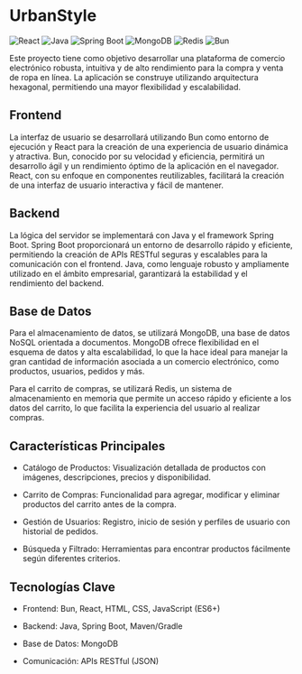 # UrbanStyle

![React](https://img.shields.io/badge/React-%2320232a.svg?style=for-the-badge&logo=react&logoColor=%2361DAFB)
![Java](https://img.shields.io/badge/Java-%23007396.svg?style=for-the-badge&logo=java&logoColor=white)
![Spring Boot](https://img.shields.io/badge/Spring_Boot-F2F4F9?style=for-the-badge&logo=spring-boot)
![MongoDB](https://img.shields.io/badge/MongoDB-%234ea94b.svg?style=for-the-badge&logo=mongodb&logoColor=white)
![Redis](https://img.shields.io/badge/Redis-%23FF4438.svg?style=for-the-badge&logo=redis&logoColor=%23FF4438&color=%23091a22)
![Bun](https://img.shields.io/badge/Bun-%23000000.svg?style=for-the-badge&logo=bun&logoColor=white)

Este proyecto tiene como objetivo desarrollar una plataforma de comercio electrónico robusta, intuitiva y de alto rendimiento para la compra y venta de ropa en línea. La aplicación se construye utilizando arquitectura hexagonal, permitiendo una mayor flexibilidad y escalabilidad.

## Frontend

La interfaz de usuario se desarrollará utilizando Bun como entorno de ejecución y React para la creación de una experiencia de usuario dinámica y atractiva. Bun, conocido por su velocidad y eficiencia, permitirá un desarrollo ágil y un rendimiento óptimo de la aplicación en el navegador. React, con su enfoque en componentes reutilizables, facilitará la creación de una interfaz de usuario interactiva y fácil de mantener.

## Backend

La lógica del servidor se implementará con Java y el framework Spring Boot. Spring Boot proporcionará un entorno de desarrollo rápido y eficiente, permitiendo la creación de APIs RESTful seguras y escalables para la comunicación con el frontend. Java, como lenguaje robusto y ampliamente utilizado en el ámbito empresarial, garantizará la estabilidad y el rendimiento del backend.

## Base de Datos

Para el almacenamiento de datos, se utilizará MongoDB, una base de datos NoSQL orientada a documentos. MongoDB ofrece flexibilidad en el esquema de datos y alta escalabilidad, lo que la hace ideal para manejar la gran cantidad de información asociada a un comercio electrónico, como productos, usuarios, pedidos y más.

Para el carrito de compras, se utilizará Redis, un sistema de almacenamiento en memoria que permite un acceso rápido y eficiente a los datos del carrito, lo que facilita la experiencia del usuario al realizar compras.

## Características Principales

- Catálogo de Productos: Visualización detallada de productos con imágenes, descripciones, precios y disponibilidad.

- Carrito de Compras: Funcionalidad para agregar, modificar y eliminar productos del carrito antes de la compra.

- Gestión de Usuarios: Registro, inicio de sesión y perfiles de usuario con historial de pedidos.

- Búsqueda y Filtrado: Herramientas para encontrar productos fácilmente según diferentes criterios.

## Tecnologías Clave

- Frontend: Bun, React, HTML, CSS, JavaScript (ES6+)

- Backend: Java, Spring Boot, Maven/Gradle

- Base de Datos: MongoDB

- Comunicación: APIs RESTful (JSON)
